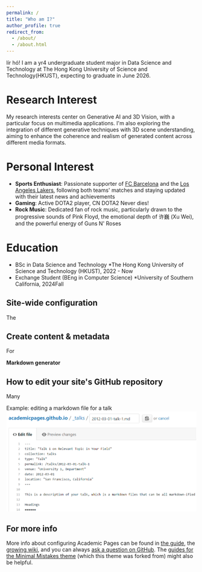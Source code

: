 ```yaml
---
permalink: /
title: "Who am I?"
author_profile: true
redirect_from: 
  - /about/
  - /about.html
---
```


lír hó! I am a yr4 undergraduate student major in Data Science and Technology at The Hong Kong University of Science and Technology(HKUST), expecting to graduate in June 2026. 

Research Interest
======
My research interests center on Generative AI and 3D Vision, with a particular focus on multimedia applications.  I'm also exploring the integration of different generative techniques with 3D scene understanding, aiming to enhance the coherence and realism of generated content across different media formats.

Personal Interest
======
* **Sports Enthusiast**: Passionate supporter of [FC Barcelona](https://www.fcbarcelona.com/en/) and the [Los Angeles Lakers](https://www.nba.com/lakers/los-lakers-homepage), following both teams' matches and staying updated with their latest news and achievements
* **Gaming**: Active DOTA2 player, CN DOTA2 Never dies!
* **Rock Music**: Dedicated fan of rock music, particularly drawn to the progressive sounds of Pink Floyd, the emotional depth of 许巍 (Xu Wei), and the powerful energy of Guns N' Roses

Education
======
* BSc in Data Science and Technology
  *The Hong Kong University of Science and Technology (HKUST), 2022 - Now
* Exchange Student (BEng in Computer Science)
  *University of Southern California, 2024Fall

Site-wide configuration
------
The 

Create content & metadata
------
For 

**Markdown generator**



How to edit your site's GitHub repository
------
Many 

Example: editing a markdown file for a talk
![Editing a markdown file for a talk](/images/editing-talk.png)

For more info
------
More info about configuring Academic Pages can be found in [the guide](https://academicpages.github.io/markdown/), the [growing wiki](https://github.com/academicpages/academicpages.github.io/wiki), and you can always [ask a question on GitHub](https://github.com/academicpages/academicpages.github.io/discussions). The [guides for the Minimal Mistakes theme](https://mmistakes.github.io/minimal-mistakes/docs/configuration/) (which this theme was forked from) might also be helpful.
